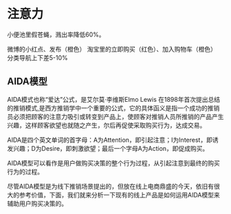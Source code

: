 # 注意力

小便池里假苍蝇，溅出率降低60%。

微博的小红点、发布（橙色）
淘宝里的立即购买（红色）、加入购物车（橙色）
分类导航上下差5-10%

## AIDA模型

AIDA模式也称“爱达”公式，是艾尔莫·李维斯Elmo Lewis 在1898年首次提出总结的推销模式,是西方推销学中一个重要的公式，它的具体函义是指一个成功的推销员必须把顾客的注意力吸引或转变到产品上，使顾客对推销人员所推销的产品产生兴趣，这样顾客欲望也就随之产生，尔后再促使采取购买行为，达成交易。

AIDA是四个英文单词的首字母：A为Attention，即引起注意；I为Interest，即诱发兴趣；D为Desire，即刺激欲望；最后一个字母A为Action，即促成购买。

AIDA模型可以看作是用户做购买决策的整个行为过程，从引起注意到最终的购买行为的过程。

尽管AIDA模型是为线下推销场景提出的，但放在线上电商鼎盛的今天，依旧有很大的参考价值，下面，我们就来分析一下现有的线上产品是如何运用AIDA模型来辅助用户购买决策的。




[1]: https://www.bilibili.com/video/BV1254y1D7Ht?from=search&seid=14167562900175777805
[2]: http://www.woshipm.com/pd/4339819.html
